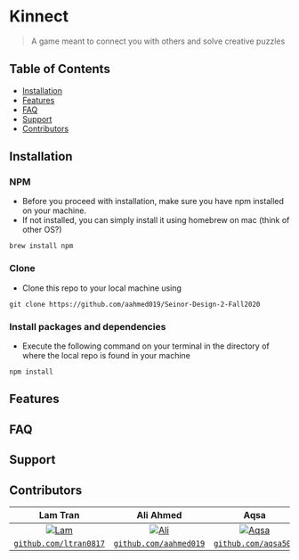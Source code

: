 # Kinnect

> A game meant to connect you with others and solve creative puzzles

## Table of Contents

- [Installation](#installation)
- [Features](#features)
- [FAQ](#faq)
- [Support](#support)
- [Contributors](#contributors)


## Installation

### NPM

- Before you proceed with installation, make sure you have npm installed on your machine.
- If not installed, you can simply install it using homebrew on mac (think of other OS?)

``` brew install npm ```

### Clone

- Clone this repo to your local machine using

``` git clone https://github.com/aahmed019/Seinor-Design-2-Fall2020 ```

### Install packages and dependencies
- Execute the following command on your terminal in the directory of where the local repo is found in your machine

``` npm install ```

## Features

## FAQ

## Support

## Contributors

| **Lam Tran** | **Ali Ahmed** | **Aqsa** | **Jose Vargas** |
| :---: |:---:| :---:| :---:|
| [![Lam](https://avatars3.githubusercontent.com/u/47982551?s=460&u=84af4eb90fd989c60d742fec971acf274f0e28e0&v=4&s=200)](https://github.com/ltran0817)    | [![Ali](https://avatars0.githubusercontent.com/u/42854126?s=200&v=4)](https://github.com/aahmed019) | [![Aqsa](https://avatars0.githubusercontent.com/u/35515035?s=200&v=4)](http://github.com/aqsa505)  | [![Jose](https://avatars0.githubusercontent.com/u/32646029?s=460&u=5218cbda2e545f0a3a35b3e081720bb4857a691e&v=4&s=200)](https://github.com/doublejvargas)  |
| <a href="https://github.com/ltran0817" target="_blank">`github.com/ltran0817`</a> | <a href="https://github.com/aahmed019" target="_blank">`github.com/aahmed019`</a> | <a href="http://github.com/aqsa505" target="_blank">`github.com/aqsa505`</a> | <a href="https://github.com/doublejvargas" target="_blank">`github.com/doublejvargas`</a> |
